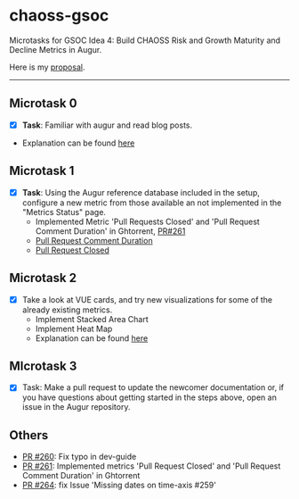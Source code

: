 # chaoss-gsoc

Microtasks for GSOC Idea 4: Build CHAOSS Risk and Growth Maturity and Decline 
Metrics in Augur.

Here is my [proposal](https://docs.google.com/document/d/1InxOXnHUo-C-dMboGIHrb69bQ6P1sQ79PxnWBWHiV0g/edit?usp=sharing).

---

## Microtask 0
- [x]  **Task**: Familiar with augur and read blog posts. 
* Explanation can be found [here](./microtask_0)


## Microtask 1
- [x] **Task**: Using the Augur reference database included in the setup, configure a new metric from those available an not implemented in the "Metrics Status" page.
    * Implemented Metric 'Pull Requests Closed' and 'Pull Request Comment Duration' in Ghtorrent, [PR#261](https://github.com/chaoss/augur/pull/261)
    * [Pull Request Comment Duration](https://github.com/chaoss/augur/pull/261/commits/9049bb6782fc62b676273df7663f7079aac19386)
    * [Pull Request Closed](https://github.com/chaoss/augur/pull/261/commits/546756f3637e1a05a0eb67a23edf20c71e135a5d)

## Microtask 2
- [x]  Take a look at VUE cards, and try new visualizations for some of the already existing metrics.
    * Implement Stacked Area Chart
    * Implement Heat Map
    * Explanation can be found [here](./microtask_2)

## MIcrotask 3
- [x]  Task: Make a pull request to update the newcomer documentation or, if you have questions about getting started in the steps above, open an issue in the Augur repository.

## Others
* [PR #260](https://github.com/chaoss/augur/pull/260): Fix typo in dev-guide
* [PR #261](https://github.com/chaoss/augur/pull/261): Implemented metrics 'Pull Request Closed' and 'Pull Request Comment Duration' in Ghtorrent
* [PR #264](https://github.com/chaoss/augur/pull/264):  fix Issue 'Missing dates on time-axis #259'